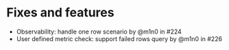 # Fixes and features

* Observability: handle one row scenario by @m1n0 in #224
* User defined metric check: support failed rows query by @m1n0 in #226
